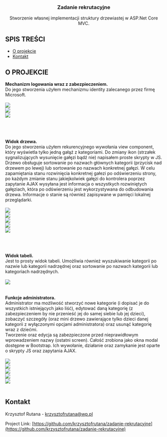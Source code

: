 <!-- PROJECT LOGO -->
<br />
<p align="center">

  <h3 align="center">Zadanie rekrutacyjne</h3>

  <p align="center">
    Stworzenie własnej implementacji struktury drzewiastej w ASP.Net Core MVC.

<!-- SPIS-TRESCI -->
## SPIS TREŚCI

* [O projekcie](#SPIS-TRESCI)
* [Kontakt](#contact)


<!-- O PROJEKCIE -->
## O PROJEKCIE
<b>Mechanizm logowania wraz z zabezpieczeniem.</b><br />
Do jego stworzenia użyłem mechanizmu identity zalecanego przez firmę Microsoft.
<br />
<br />
  <a href="https://github.com/krzysztofrutana/zadanie-rekrutacyjne">
    <img src="https://i.ibb.co/b2HV0hx/Logowanie.png">
  </a>
  <br />
  <a href="https://github.com/krzysztofrutana/zadanie-rekrutacyjne">
    <img src="https://i.ibb.co/9W6YdX1/Logowanie-blad-1.png">
  </a>
  <br />
  <a href="https://github.com/krzysztofrutana/zadanie-rekrutacyjne">
    <img src="https://i.ibb.co/Y7QRKbV/Logowanie-blad-2.png">
  </a>
<br />
<br />
<br />
<br />
<br />
<b>Widok drzewa.</b><br />
Do jego stworzenia użyłem rekurencyjnego wywołania view component, który wyświetla tylko jedną gałąź z kategoriami. Do zmiany ikon (strzałek sygnalizujących wysunięcie gałęzi bądź nie)
napisałem proste skrypty w JS. Drzewo obsługuje sortowanie po nazwach głównych kategorii (przycisk nad drzewem po lewej) lub sortowanie po nazwach konkretnej gałęzi. W celu zapamiętania
stanu rozwinięcia konkretnej gałezi po odświerzeniu strony, po każdym zmianie stanu jakiejkolwiek gałęzi do kontrolera poprzez zapytanie AJAX wysyłana jest informacja o 
wszystkych rozwiniętych gałęziach, która po odświerzeniu jest wykorzystywana do odbudowania drzewa. Informacje o stanie są również zapisywane w pamięci lokalnej przeglądarki. 
<br />
<br />
  <a href="https://github.com/krzysztofrutana/zadanie-rekrutacyjne">
    <img src="https://i.ibb.co/tBR8K4R/Drzewo.png">
  </a>
  <br />
  <a href="https://github.com/krzysztofrutana/zadanie-rekrutacyjne">
    <img src="https://i.ibb.co/xXNCwNH/Drzewo-rozwiniete.png">
  </a>
  <br />
  <a href="https://github.com/krzysztofrutana/zadanie-rekrutacyjne">
    <img src="https://i.ibb.co/YQBzpBJ/Drzewo-g-wne-posortowane.png">
  </a>
  <br />
  <a href="https://github.com/krzysztofrutana/zadanie-rekrutacyjne">
    <img src="https://i.ibb.co/VDn8XXt/Ga-posortowana.png">
  </a>
  <br />
  <a href="https://github.com/krzysztofrutana/zadanie-rekrutacyjne">
    <img src="https://i.ibb.co/10CnJky/Drzewo-wyszukiwanie.png">
  </a>
<br />
<br />
<br />

<br />
<b>Widok tabeli.</b><br />
Jest to prosty widok tabeli. Umożliwia również wyszukiwanie kategorii po nazwie lub kategorii nadrzędnej oraz sortowanie po nazwach kategorii lub kategoriach nadrzędnych. 
<br />
<br />
  <a href="https://github.com/krzysztofrutana/zadanie-rekrutacyjne">
    <img src="https://i.ibb.co/LPv5FLH/Tabela.png">
  </a>
<br />
<br />

<br />
<b>Funkcje administratora.</b><br />
Administrator ma możliwość stworzyć nowe kategorie (i dopisać je do wszystkich istniejących jako liść), edytować daną kategorię (z zabezpieczeniem by nie przenieść jej do samej siebie
lub jej dzieci), zobaczyć szczegóły (oraz mini drzewo zawierające tylko dzieci danej kategorii z wyłączonymi opcjami administratora) oraz usunąć kategorię wraz z dziećmi.
<br />
Tworzenie oraz edycja są zabezpieczone przed nieprawidłowym wprowadzeniem nazwy (ostatni screen). Całość zrobiona jako okna modal dostępne w Bootstrap. Ich wywołanie, działanie oraz zamykanie jest oparte o skrypty JS oraz
zapytania AJAX.
<br />
<br />
  <a href="https://github.com/krzysztofrutana/zadanie-rekrutacyjne">
    <img src="https://i.ibb.co/fFh1K3Q/Utw-rz-kategori.png">
  </a>
  <br />
  <a href="https://github.com/krzysztofrutana/zadanie-rekrutacyjne">
    <img src="https://i.ibb.co/whk8g0T/Edytuj.png">
  </a>
  <br />
  <a href="https://github.com/krzysztofrutana/zadanie-rekrutacyjne">
    <img src="https://i.ibb.co/sg7L2sj/Szczeg-y.png">
  </a>
  <br />
  <a href="https://github.com/krzysztofrutana/zadanie-rekrutacyjne">
    <img src="https://i.ibb.co/717kJwJ/Usuwanie.png">
  </a>
  <br />
  <a href="https://github.com/krzysztofrutana/zadanie-rekrutacyjne">
    <img src="https://i.ibb.co/M9Lm61r/Utw-rz-kategori-zabezpieczenie.png">
  </a>
<br />
<br />

<!-- CONTACT -->
## Kontakt

Krzysztof Rutana - krzysztofrutana@wp.pl

Project Link: [https://github.com/krzysztofrutana/zadanie-rekrutacyjne](https://github.com/krzysztofrutana/zadanie-rekrutacyjne)

